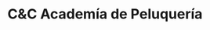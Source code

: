 ---
title: "C&C Academía de Peluquería"
url: /toledo/cundc-academia-de-peluqueria/
shop: peluquería
---